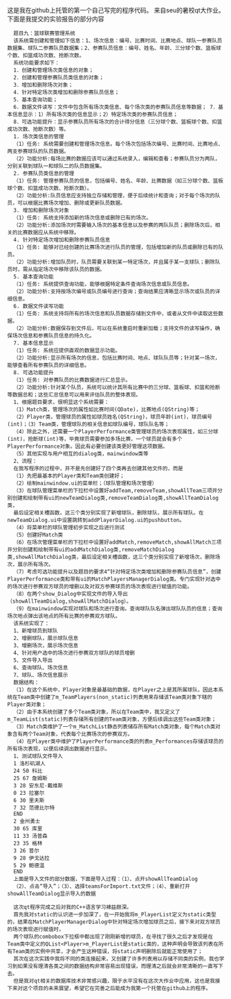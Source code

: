 这是我在github上托管的第一个自己写完的程序代码。
来自seu的暑校qt大作业。
下面是我提交的实验报告的部分内容
      
      题目九：篮球联赛管理系统 
      该系统需创建和管理如下信息：1、场次信息：编号、比赛时间、比赛地点、球队一参赛队员数据集、球队二参赛队员数据集；2、参赛队员信息：编号、姓名、年龄、三分球个数、篮板球个数、扣篮成功次数、抢断次数。 
      系统功能要求如下： 
      1．创建和管理场次类信息的对象； 
      2．创建和管理参赛队员类信息的对象； 
      3．增加和删除场次对象； 
      4．针对特定场次类增加和删除参赛队员信息； 
      5．基本查询功能； 
      6．数据文件读写：文件中包含所有场次类信息、每个场次类的参赛队员信息等数据； 7．基本信息显示：1）所有场次类的信息显示；2）特定场次类的参赛队员信息； 
      8．可选功能提升：显示参赛队员所有场次的合计得分信息（三分球个数、篮板球个数、扣篮成功次数、抢断次数）等。
      1. 场次类信息的管理
      （1）任务: 系统需要创建和管理场次信息。每个场次包括场次编号、比赛时间、比赛地点、两支参赛球队的队员数据。
      （2）功能分析:每场比赛的数据应该可以通过系统录入，编辑和查看；参赛队员分为两队，分别关联到球队一和球队二的队员数据集。
      2. 参赛队员类信息的管理
      （1）任务: 管理参赛队员的信息，包括编号、姓名、年龄、比赛数据（如三分球个数、篮板球个数、扣篮成功次数、抢断次数）。
      （2）功能分析:队员信息应支持独立存储和管理，便于后续统计和查询；对于每个场次的队员，可以根据比赛场次增加、删除或更新队员数据。
      3. 增加和删除场次对象
      （1）任务: 系统支持添加新的场次信息或删除已有的场次。
      （2）功能分析:添加场次时需要输入场次的基本信息以及参赛的两队队员；删除场次后，相关的比赛数据应从系统中移除。
      4. 针对特定场次增加和删除参赛队员信息
      （1）任务: 能够对已经创建的比赛场次进行队员的管理，包括增加新的队员或删除已有的队员。
      （2）功能分析:增加队员时，队员需要关联到某一特定场次，并且属于某一支球队；删除队员时，需从指定场次中移除该队员的数据。
      5. 基本查询功能
      （1）任务: 系统提供查询功能，能够根据特定条件查询场次信息或队员信息。
      （2）功能分析:支持按场次编号或队员编号进行查询；查询结果应清晰显示场次或队员的详细信息。
      6. 数据文件读写功能
      （1）任务: 系统支持将所有的场次信息和队员数据存储到文件中，或者从文件中读取这些数据。
      （2）功能分析:数据保存到文件后，可以在系统重启时重新加载；支持文件的读写操作，确保场次信息和参赛队员信息的持久化。
      7. 基本信息显示
      （1）任务: 系统应提供直观的数据显示功能。
      （2）功能分析:显示所有场次的信息，包括比赛时间、地点、球队队员等；针对某一场次，能够查看所有参赛队员的详细信息。
      8. 可选功能提升
      （1）任务: 对参赛队员的比赛数据进行汇总显示。
      （2）功能分析:针对某个队员，系统可以统计其所有比赛中的三分球、篮板球、扣篮和抢断等数据总和；这些汇总信息可以用来评估队员的整体表现。
      1、根据题目要求，很明显这个系统需要：
      （1）Match类，管理场次的属性如比赛时间(QDate)，比赛地点(QString)等；
      （2）Player类，管理球员的属性如球员姓名(QString)，球员年龄(int)，球员编号(int)；（3）Team类，管理球队的相关信息如球队编号，球队队名等；
      （4）除此之外，还需要一个PlayerPerformance类管理球员的场次表现属性，如三分球(int)，抢断球(int)等，毕竟球员需要参加多场比赛，一个球员就会有多个PlayerPerformance对象。因此有必要创建该类更好管理这项数据。
      （5）其他实现与用户相互的dialog类，mainwindow类等
      2、流程：
      在我写程序的过程中，并不是先创建好了四个类再去创建其他文件的，而是
      （1）先把最基本的Player类和Team类创建好；
      （2）绘制mainwindow.ui的菜单栏；（球队管理和场次管理）
      （3）在球队管理菜单栏的下拉栏中设置好addTeam,removeTeam,showAllTeam三项并分别创建和绘制带有ui的newTeamDialog类,removeTeamDialog类,showAllTeamDialog类，
      最后设定相关槽函数，这三个类分别实现了新增球队，删除球队，展示所有球队。在newTeamDialog.ui中设置跳转到addPlayerDialog.ui的pushbutton。
      （4）将菜单栏的球队管理初步实现之后进行测试
      （5）创建好Match类
      （6）在场次管理菜单栏的下拉栏中设置好addMatch,removeMatch,showAllMatch三项并分别创建和绘制带有ui的addMatchDialog类,removeMatchDialog类,showAllMatchDialog类，最后设定相关槽函数，这三个类分别实现了新增场次，删除场次，展示所有场次。
      （7）考虑可选功能提升以及题目的要求4“针对特定场次类增加和删除参赛队员信息”，创建PlayerPerformance类和带有ui的MatchPlayersManagerDialog类。专门实现针对选中的场次进行参赛双方球员的增删以及对双方参赛球员的场次表现进行赋值的功能。
      （8）在两个show_Dialog中实现文件的导入导出（showAllTeamDialog,showAllMatchDialog）。
      （9）在mainwindow实现对球队和场次进行查询。查询球队队名弹出球队队员的信息；查询场次地点弹出该地点的所有比赛的参赛双方球队。
      该系统实现了：
      1、新增球员到球队
      2、增删球队，展示球队信息
      3、增删场次，展示场次信息
      4、针对用户选中的场次进行参赛双方球队的球员增删
      5、文件导入导出
      6、查询球队、场次信息
      7、球队、场次信息展示
      数据结构：
      （1）在这个系统中，Player对象是最基础的数据，在Player之上是其所属球队，因此本系统在Team类中创建了m_TeamPlayers(non_static)列表用来存储该Team类对象下辖的Player类对象；
      （2）由于本系统创建了多个Team类对象，所以在Team类中，我又定义了m_TeamList(static)列表存储所有创建的Team类对象，方便后续调出这些Team类对象；
      （3）Match类维护了一个m_MatchList静态列表储存所有Match类对象，每个Match类对象含有两个Team对象，代表每个比赛场次的参赛双方。
      （4）在Player类中维护了PlayerPerformance类的列表m_Performances存储该球员的所有场次表现，以便后续调出数据进行显示。
      1、测试球队文件导入
      1 洛杉矶湖人  
      24 50 科比  
      25 67 詹姆斯  
      3 28 安东尼·戴维斯  
      0 23 拉塞尔  
      6 30 里夫斯  
      7 32 范德比尔特  
      END  
      2 金州勇士  
      30 65 库里  
      11 33 汤普森  
      23 35 格林  
      3 26 普尔  
      9 28 伊戈达拉  
      5 29 鲍德温  
      END  
      上面是导入文件的部分数据，下面是导入过程：（1）、点开showAllTeamDialog
      （2）、点击“导入”；（3）、选择teamsForImport.txt文件；（4）、重新打开showAllTeamDialog显示导入的数据
      
      这次qt程序完成之后对我的C++语言学习裨益颇深。
      首先我对static的认识进一步加深了，在一开始我将m_PlayerList定义为static类型的，结果在MatchPlayerManagerDialog中针对特定场次增加球员之后，接下来对双方球员的场次表现进行赋值时，
      两个球队的combobox下拉框中都出现了刚刚新增的球员，在寻找了很久之后才发现是在Team类中定义的QList<Player>m_PlayerList是static类的，这种声明会导致该列表在所有Team类的实例中共享，才会产生这种错误，将static声明删除后就能正常使用了；
      其次在这次实践中我将不同的类连接起来，又创建了许多列表用以存储不同类的实例，我也学习到如果没有理清各类之间的数据结构非常容易出现错误，而理清之后就会非常清晰的一直写下去。
      但是我对qt相关的数据库技术非常感兴趣，限于水平没有在这次大作业中应用，这也是我接下来对这个项目的未来展望，希望它在完善之后能成为我第一个托管在github上的程序。
